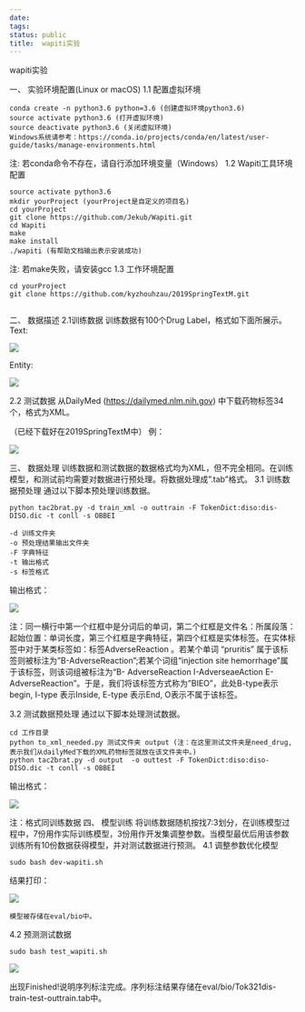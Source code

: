 ```yaml
---
date: 
tags: 
status: public
title:  wapiti实验
---
```


 wapiti实验

一、	实验环境配置(Linux or macOS)
1.1	配置虚拟环境
```
conda create -n python3.6 python=3.6 (创建虚拟环境python3.6)
source activate python3.6 (打开虚拟环境)
source deactivate python3.6 (关闭虚拟环境)
Windows系统请参考：https://conda.io/projects/conda/en/latest/user-guide/tasks/manage-environments.html
```

注: 若conda命令不存在，请自行添加环境变量（Windows）
1.2	Wapiti工具环境配置
```
source activate python3.6
mkdir yourProject (yourProject是自定义的项目名)
cd yourProject
git clone https://github.com/Jekub/Wapiti.git
cd Wapiti
make
make install
./wapiti (有帮助文档输出表示安装成功)
```
注: 若make失败，请安装gcc
1.3	工作环境配置
```
cd yourProject
git clone https://github.com/kyzhouhzau/2019SpringTextM.git


```
二、	数据描述
2.1训练数据
训练数据有100个Drug Label，格式如下面所展示。 
Text:
 
![](./_image/2019-03-02-16-04-28.jpg)

Entity:

![](./_image/2019-03-02-16-04-34.jpg)
 
2.2 测试数据
从DailyMed (https://dailymed.nlm.nih.gov) 中下载药物标签34个，格式为XML。

（已经下载好在2019SpringTextM中）
例： 

![](./_image/2019-03-02-16-04-42.jpg)

 
三、	数据处理
训练数据和测试数据的数据格式均为XML，但不完全相同。在训练模型，和测试前均需要对数据进行预处理。将数据处理成”.tab”格式。
3.1 训练数据预处理
通过以下脚本预处理训练数据。

```
python tac2brat.py -d train_xml -o outtrain -F TokenDict:diso:dis-DISO.dic -t conll -s OBBEI

-d 训练文件夹 
-o 预处理结果输出文件夹
-F 字典特征
-t 输出格式
-s 标签格式
```


输出格式：
 

![](./_image/2019-03-02-16-04-53.jpg)

注：同一横行中第一个红框中是分词后的单词，第二个红框是文件名：所属段落：起始位置：单词长度，第三个红框是字典特征，第四个红框是实体标签。在实体标签中对于某类标签如：标签AdverseReaction 。若某个单词 “pruritis” 属于该标签则被标注为”B-AdverseReaction”;若某个词组“injection site hemorrhage”属于该标签，则该词组被标注为“B- AdverseReaction I-AdverseaeAction E-AdverseReaction”。于是，我们将该标签方式称为”BIEO”，此处B-type表示begin, I-type 表示Inside, E-type 表示End, O表示不属于该标签。

3.2 测试数据预处理
通过以下脚本处理测试数据。

```
cd 工作目录
python to_xml_needed.py 测试文件夹 output (注：在这里测试文件夹是need_drug,表示我们从dailyMed下载的XML药物标签就放在该文件夹中。)
python tac2brat.py -d output  -o outtest -F TokenDict:diso:diso-DISO.dic -t conll -s OBBEI

```
输出格式：
 
![](./_image/2019-03-02-16-05-08.jpg)

注：格式同训练数据
四、	模型训练
将训练数据随机按找7:3划分，在训练模型过程中，7份用作实际训练模型，3份用作开发集调整参数。当模型最优后用该参数训练所有10份数据获得模型，并对测试数据进行预测。
4.1 调整参数优化模型

```
sudo bash dev-wapiti.sh
```

结果打印：

![](./_image/2019-03-02-16-05-19.jpg)

 
	模型被存储在eval/bio中。
4.2 预测测试数据

```
sudo bash test_wapiti.sh

```
 
![](./_image/2019-03-02-16-05-27.jpg)

	
出现Finished!说明序列标注完成。序列标注结果存储在eval/bio/Tok321dis-train-test-outtrain.tab中。
